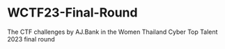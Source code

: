 # WCTF23-Final-Round
The CTF challenges by AJ.Bank in the Women Thailand Cyber Top Talent 2023 final round
